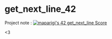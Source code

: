 # get_next_line_42
Project note : [![maparigi's 42 get_next_line Score](https://badge42.vercel.app/api/v2/cl1ml1s39006009l4ts7a3w4g/project/2458839)](https://github.com/JaeSeoKim/badge42)

<3
